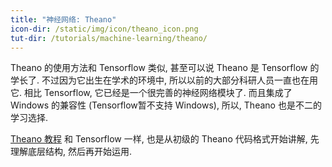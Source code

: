 ```yaml
---
title: "神经网络: Theano"
icon-dir: /static/img/icon/theano_icon.png
tut-dir: /tutorials/machine-learning/theano/
---
```

Theano 的使用方法和 Tensorflow 类似, 甚至可以说 Theano 是 Tensorflow 的学长了.
不过因为它出生在学术的环境中, 所以以前的大部分科研人员一直也在用它. 相比 Tensorflow,
它已经是一个很完善的神经网络模块了. 而且集成了 Windows 的兼容性 (Tensorflow暂不支持 Windows),
所以, Theano 也是不二的学习选择. 

<a href="{{page.tut-dir}}">Theano 教程</a>
和 Tensorflow 一样, 也是从初级的 Theano 代码格式开始讲解, 先理解底层结构,
然后再开始运用.